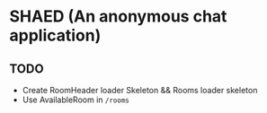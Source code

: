 # SHAED (An anonymous chat application)

## TODO
- Create RoomHeader loader Skeleton && Rooms loader skeleton
- Use AvailableRoom in `/rooms`
